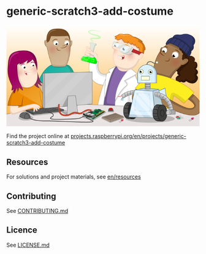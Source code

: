 # generic-scratch3-add-costume

![generic-scratch3-add-costume](banner.png)

Find the project online at [projects.raspberrypi.org/en/projects/generic-scratch3-add-costume](https://projects.raspberrypi.org/en/projects/generic-scratch3-add-costume)

## Resources
For solutions and project materials, see [en/resources](https://github.com/raspberrypilearning/generic-scratch3-add-costume/tree/master/en/resources)

## Contributing
See [CONTRIBUTING.md](CONTRIBUTING.md)

## Licence
 See [LICENSE.md](LICENSE.md)